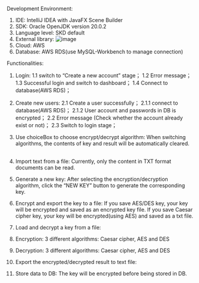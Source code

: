 Development Environment:
1.	IDE: IntelliJ IDEA with JavaFX Scene Builder
2.	SDK: Oracle OpenJDK version 20.0.2
3.	Language level: SKD default
4.	External library: 
 ![image](https://github.com/patricktang1996/TJEncryption/assets/125730507/618a8062-1fa8-4310-85df-a957fa163ea5)
5.	Cloud: AWS
6.	Database: AWS RDS(use MySQL-Workbench to manage connection)


 
Functionalities:
1.	Login:
 1.1 switch to “Create a new account” stage；
 1.2 Error message；
 1.3	Successful login and switch to dashboard；
 1.4	Connect to database(AWS RDS)；
  
2.	Create new users:
 2.1 Create a user successfully；
  2.1.1 connect to database(AWS RDS)；
  2.1.2 User account and passwords in DB is encrypted；
 2.2 Error message (Check whether the account already exist or not)；
 2.3	Switch to login stage；

3.	Use choiceBox to choose encrypt/decrypt algorithm:
 When switching algorithms, the contents of key and result will be automatically cleared.
  
4.	Import text from a file:
 Currently, only the content in TXT format documents can be read.
  
5.	Generate a new key:
 After selecting the encryption/decryption algorithm, click the “NEW KEY” button to generate the corresponding key.
  
6.	Encrypt and export the key to a file: 
 If you save AES/DES key, your key will be encrypted and saved as an encrypted key file. 
 If you save Caesar cipher key, your key will be encrypted(using AES) and saved as a txt file.
 
7.	Load and decrypt a key from a file:
  
8.	Encryption: 
 3 different algorithms: Caesar cipher, AES and DES
  
9.	Decryption:
 3 different algorithms: Caesar cipher, AES and DES
  
10.	Export the encrypted/decrypted result to text file:
  
11.	Store data to DB:
 The key will be encrypted before being stored in DB.











